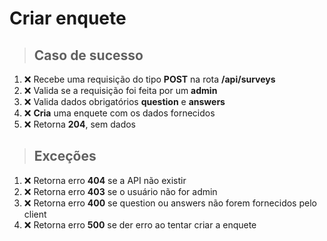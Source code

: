 # Criar enquete

> ## Caso de sucesso

1. ❌ Recebe uma requisição do tipo **POST** na rota **/api/surveys**
2. ❌ Valida se a requisição foi feita por um **admin**
3. ❌ Valida dados obrigatórios **question** e **answers**
4. ❌ **Cria** uma enquete com os dados fornecidos
5. ❌ Retorna **204**, sem dados

> ## Exceções

1. ❌ Retorna erro **404** se a API não existir
2. ❌ Retorna erro **403** se o usuário não for admin
3. ❌ Retorna erro **400** se question ou answers não forem fornecidos pelo client
4. ❌ Retorna erro **500** se der erro ao tentar criar a enquete
